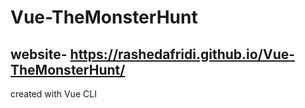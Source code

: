 # Vue-TheMonsterHunt
## website- https://rashedafridi.github.io/Vue-TheMonsterHunt/

created with Vue CLI